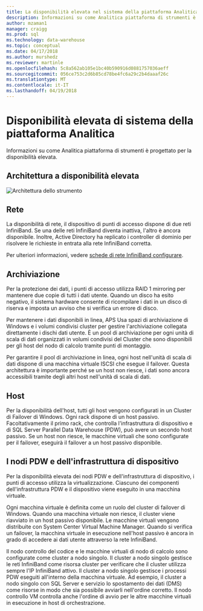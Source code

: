 ```yaml
---
title: La disponibilità elevata nel sistema della piattaforma Analitica | Documenti Microsoft
description: Informazioni su come Analitica piattaforma di strumenti è progettato per la disponibilità elevata.
author: mzaman1
manager: craigg
ms.prod: sql
ms.technology: data-warehouse
ms.topic: conceptual
ms.date: 04/17/2018
ms.author: murshedz
ms.reviewer: martinle
ms.openlocfilehash: 5c8a562ab105e1bc40b590916d0881757036aeff
ms.sourcegitcommit: 056ce753c2d6b85cd78be4fc6a29c2b4daaaf26c
ms.translationtype: MT
ms.contentlocale: it-IT
ms.lasthandoff: 04/19/2018
---
```

# <a name="analytics-platform-system-high-availability"></a>Disponibilità elevata di sistema della piattaforma Analitica
Informazioni su come Analitica piattaforma di strumenti è progettato per la disponibilità elevata.  
  
## <a name="high-availability-architecture"></a>Architettura a disponibilità elevata  
![Architettura dello strumento](media/appliance-architecture.png "architettura dello strumento")  
  
## <a name="network"></a>Rete  
La disponibilità di rete, il dispositivo di punti di accesso dispone di due reti InfiniBand. Se una delle reti InfiniBand diventa inattiva, l'altro è ancora disponibile. Inoltre, Active Directory ha replicato i controller di dominio per risolvere le richieste in entrata alla rete InfiniBand corretta.  
  
Per ulteriori informazioni, vedere [schede di rete InfiniBand configurare](configure-infiniband-network-adapters.md).  
  
## <a name="storage"></a>Archiviazione  
Per la protezione dei dati, i punti di accesso utilizza RAID 1 mirroring per mantenere due copie di tutti i dati utente. Quando un disco ha esito negativo, il sistema hardware consente di ricompilare i dati in un disco di riserva e imposta un avviso che si verifica un errore di disco.  
  
Per mantenere i dati disponibili in linea, APS Usa spazi di archiviazione di Windows e i volumi condivisi cluster per gestire l'archiviazione collegata direttamente i dischi dati utente. È un pool di archiviazione per ogni unità di scala di dati organizzati in volumi condivisi del Cluster che sono disponibili per gli host del nodo di calcolo tramite punti di montaggio.  
  
Per garantire il pool di archiviazione in linea, ogni host nell'unità di scala di dati dispone di una macchina virtuale ISCSI che esegue il failover. Questa architettura è importante perché se un host non riesce, i dati sono ancora accessibili tramite degli altri host nell'unità di scala di dati.  
  
## <a name="hosts"></a>Host  
Per la disponibilità dell'host, tutti gli host vengono configurati in un Cluster di Failover di Windows. Ogni rack dispone di un host passivo. Facoltativamente il primo rack, che controlla l'infrastruttura di dispositivo e di SQL Server Parallel Data Warehouse (PDW), può avere un secondo host passivo. Se un host non riesce, le macchine virtuali che sono configurate per il failover, eseguirà il failover a un host passivo disponibile.  
  
## <a name="pdw-nodes-and-appliance-fabric"></a>I nodi PDW e dell'infrastruttura di dispositivo  
Per la disponibilità elevata dei nodi PDW e dell'infrastruttura di dispositivo, i punti di accesso utilizza la virtualizzazione. Ciascuno dei componenti dell'infrastruttura PDW e il dispositivo viene eseguito in una macchina virtuale.  
  
Ogni macchina virtuale è definita come un ruolo del cluster di failover di Windows. Quando una macchina virtuale non riesce, il cluster viene riavviato in un host passivo disponibile. Le macchine virtuali vengono distribuite con System Center Virtual Machine Manager. Quando si verifica un failover, la macchina virtuale in esecuzione nell'host passivo è ancora in grado di accedere ai dati utente attraverso la rete InfiniBand.  
  
Il nodo controllo del codice e le macchine virtuali di nodo di calcolo sono configurate come cluster a nodo singolo. Il cluster a nodo singolo gestisce le reti InfiniBand come risorsa cluster per verificare che il cluster utilizza sempre l'IP InfiniBand attivo. Il cluster a nodo singolo gestisce i processi PDW eseguiti all'interno della macchina virtuale. Ad esempio, il cluster a nodo singolo con SQL Server e servizio lo spostamento dei dati (DMS) come risorse in modo che sia possibile avviarli nell'ordine corretto. Il nodo controllo VM controlla anche l'ordine di avvio per le altre macchine virtuali in esecuzione in host di orchestrazione.  
  
